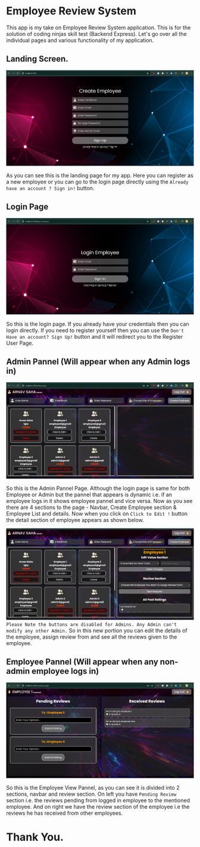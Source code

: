 # Employee Review System

This app is my take on Employee Review System application. This is for the solution of coding ninjas skill test (Backend Express).
Let's go over all the individual pages and various functionality of my application.

## Landing Screen.
![Landing Page](./assets/Readme/image1.png)

As you can see this is the landing page for my app. Here you can register as a new employee or you can go to the login page directly using the `Already have an account ? Sign in!` button.

## Login Page
![Login Page](./assets/Readme/image2.png)

So this is the login page. If you already have your credentials then you can login directly. If you need to register yourself then you can use the `Don't Have an account? Sign Up!` button and it will redirect you to the Register User Page.

## Admin Pannel (Will appear when any Admin logs in)
![Admin Pannel](./assets/Readme/image3.png)

So this is the Admin Pannel Page. Although the login page is same for both Employee or Admin but the pannel that appears is dynamic i.e. if an employee logs in it shows employee pannel and vice versa.
Now as you see there are 4 sections to the page - Navbar, Create Employee section & Employee List and details.
Now when you click on `Click to Edit !` button the detail section of employee appears as shown below.

![Employee Details](./assets/Readme/image4.png)
`Please Note the buttons are disabled for Admins. Any Admin can't modify any other Admin.`
So in this new portion you can edit the details of the employee, assign review from and see all the reviews given to the employee.

## Employee Pannel (Will appear when any non-admin employee logs in)
![Employee Pannel](./assets/Readme/image5.png)

So this is the Employee View Pannel, as you can see it is divided into 2 sections, navbar and review section. On left you have `Pending Review` section i.e. the reviews pending from logged in employee to the mentioned employee. And on right we have the review section of the employee i.e the reviews he has received from other employees.


# Thank You.
